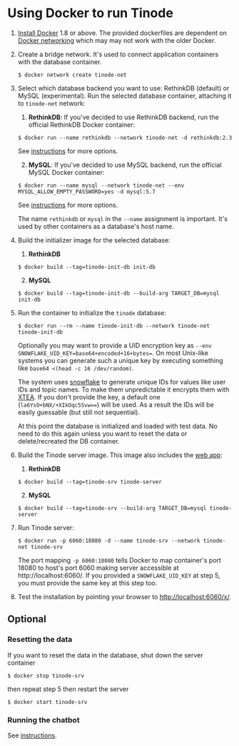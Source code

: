 # Using Docker to run Tinode

1. [Install Docker](https://docs.docker.com/install/) 1.8 or above. The provided dockerfiles are dependent on [Docker networking](https://docs.docker.com/network/) which may may not work with the older Docker. 

2. Create a bridge network. It's used to connect application containers with the database container. 
	```
	$ docker network create tinode-net
	```
	
3. Select which database backend you want to use: RethinkDB (default) or MySQL (experimental). Run the selected database container, attaching it to `tinode-net` network:

	1. **RethinkDB**: If you've decided to use RethinkDB backend, run the official RethinkDB Docker container:
	```
	$ docker run --name rethinkdb --network tinode-net -d rethinkdb:2.3
	```
	See [instructions](https://hub.docker.com/_/rethinkdb/) for more options.
	
	2. **MySQL**: If you've decided to use MySQL backend, run the official MySQL Docker container:
	```
	$ docker run --name mysql --network tinode-net --env MYSQL_ALLOW_EMPTY_PASSWORD=yes -d mysql:5.7
	```
	See [instructions](https://hub.docker.com/_/mysql/) for more options.
	
	The name `rethinkdb` or `mysql` in the `--name` assignment is important. It's used by other containers as a database's host name.


4. Build the initializer image for the selected database:
	1. **RethinkDB**
	```
	$ docker build --tag=tinode-init-db init-db
	```
	2. **MySQL**
	```
	$ docker build --tag=tinode-init-db --build-arg TARGET_DB=mysql init-db
	```
	
5. Run the container to initialize the `tinode` database:
	```
	$ docker run --rm --name tinode-init-db --network tinode-net tinode-init-db
	```
	Optionally you may want to provide a UID encryption key as `--env SNOWFLAKE_UID_KEY=base64+encoded+16+bytes=`. On most Unix-like systems you can generate such a unique key by executing something like `base64 <(head -c 16 /dev/random)`.
	 
	The system uses [snowflake](https://github.com/tinode/snowflake) to generate unique IDs for values like user IDs and topic names. To make them unpredictable it encrypts them with [XTEA](https://en.wikipedia.org/wiki/XTEA). If you don't provide the key, a default one (`la6YsO+bNX/+XIkOqc5Svw==`) will be used. As a result the IDs will be easily guessable (but still not sequential). 

	At this point the database is initialized and loaded with test data. No need to do this again unless you want to reset the data or delete/recreated the DB container.

6. Build the Tinode server image. This image also includes the [web app](https://github.com/tinode/example-react-js/):
	1. **RethinkDB**
	```
	$ docker build --tag=tinode-srv tinode-server
	```
	2. **MySQL**
	```
	$ docker build --tag=tinode-srv --build-arg TARGET_DB=mysql tinode-server
	```

7. Run Tinode server:
	```
	$ docker run -p 6060:18080 -d --name tinode-srv --network tinode-net tinode-srv
	```
	The port mapping `-p 6060:18080` tells Docker to map container's port 18080 to host's port 6060 making server accessible at http://localhost:6060/. If you provided a `SNOWFLAKE_UID_KEY` at step 5, you must provide the same key at this step too.

8. Test the installation by pointing your browser to [http://localhost:6060/x/](http://localhost:6060/x/).

## Optional

### Resetting the data

If you want to reset the data in the database, shut down the server container
```
$ docker stop tinode-srv
```
then repeat step 5 then restart the server
```
$ docker start tinode-srv
```

### Running the chatbot

See [instructions](../chatbot/).

